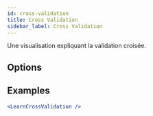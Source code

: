 ```yaml
---
id: cross-validation
title: Cross Validation
sidebar_label: Cross Validation
---
```


Une visualisation expliquant la validation croisée.

## Options



## Examples

```jsx live
<LearnCrossValidation />
```

